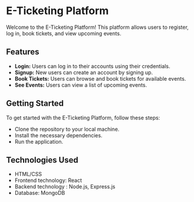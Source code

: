 <html>
<head></head>
<body>
    <h1>E-Ticketing Platform</h1>
    <p>Welcome to the E-Ticketing Platform! This platform allows users to register, log in, book tickets, and view upcoming events.</p>
    <h2>Features</h2>
    <ul>
        <li><strong>Login:</strong> Users can log in to their accounts using their credentials.</li>
        <li><strong>Signup:</strong> New users can create an account by signing up.</li>
        <li><strong>Book Tickets:</strong> Users can browse and book tickets for available events.</li>
        <li><strong>See Events:</strong> Users can view a list of upcoming events.</li>
    </ul>
    <h2>Getting Started</h2>
    <p>To get started with the E-Ticketing Platform, follow these steps:</p>
    <ul>
        <li>Clone the repository to your local machine.</li>
        <li>Install the necessary dependencies.</li>
        <li>Run the application.</li>
    </ul>
    <h2>Technologies Used</h2>
    <ul>
        <li>HTML/CSS</li>
        <li>Frontend technology: React </li>
        <li>Backend technology : Node.js, Express.js</li>
        <li>Database: MongoDB</li>
    </ul>
</html>
